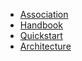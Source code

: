 * [Association](about.md)
* [Handbook](handbook.md)
* [Quickstart](quickstart.md)
* [Architecture](components.md)
